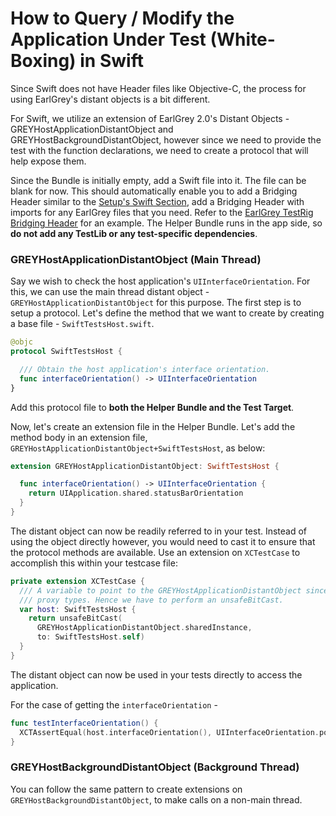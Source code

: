 # How to Query / Modify the Application Under Test (White-Boxing) in Swift

Since Swift does not have Header files like Objective-C, the process for using
EarlGrey's distant objects is a bit different.

For Swift, we utilize an extension of EarlGrey 2.0's Distant Objects -
GREYHostApplicationDistantObject and GREYHostBackgroundDistantObject, however
since we need to provide the test with the function declarations, we need to
create a protocol that will help expose them.

Since the Bundle is initially empty, add a Swift file into it. The file can
be blank for now. This should automatically enable you to add a Bridging
Header similar to the [Setup's Swift Section](setup.md#bridging_header),
add a Bridging Header with imports for any EarlGrey files that you need.
Refer to the [EarlGrey TestRig Bridging Header](../Tests/TestRig/Sources/Swift/SwiftTestRigBridgingHeader.h)
for an example. The Helper Bundle runs in the app side, so **do not add any
TestLib or any test-specific dependencies**.

### GREYHostApplicationDistantObject (Main Thread)

Say we wish to check the host application's `UIInterfaceOrientation`. For this,
we can use the main thread distant object - `GREYHostApplicationDistantObject`
for this purpose. The first step is to setup a protocol. Let's define the method
that we want to create by creating a base file - `SwiftTestsHost.swift`.

```swift
@objc
protocol SwiftTestsHost {

  /// Obtain the host application's interface orientation.
  func interfaceOrientation() -> UIInterfaceOrientation
}
```

Add this protocol file to **both the Helper Bundle and the Test Target**.

Now, let's create an extension file in the Helper Bundle. Let's add the method
body in an extension file, `GREYHostApplicationDistantObject+SwiftTestsHost`, as below:

```swift
extension GREYHostApplicationDistantObject: SwiftTestsHost {

  func interfaceOrientation() -> UIInterfaceOrientation {
    return UIApplication.shared.statusBarOrientation
  }
}
```

The distant object can now be readily referred to in your test. Instead of using
the object directly however, you would need to cast it to ensure that the
protocol methods are available. Use an extension on `XCTestCase` to accomplish
this within your testcase file:

```swift
private extension XCTestCase {
  /// A variable to point to the GREYHostApplicationDistantObject since casts in Swift fail on
  /// proxy types. Hence we have to perform an unsafeBitCast.
  var host: SwiftTestsHost {
    return unsafeBitCast(
      GREYHostApplicationDistantObject.sharedInstance,
      to: SwiftTestsHost.self)
  }
}
```

The distant object can now be used in your tests directly to access the
application.

For the case of getting the `interfaceOrientation` -

```swift
func testInterfaceOrientation() {
  XCTAssertEqual(host.interfaceOrientation(), UIInterfaceOrientation.portrait)
}

```

### GREYHostBackgroundDistantObject (Background Thread)

You can follow the same pattern to create extensions on
`GREYHostBackgroundDistantObject`, to make calls on a non-main thread.

